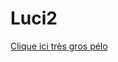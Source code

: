 # Luci2
<a href="https://htmlpreview.github.io/?https://github.com/MathieuCoynet/Luci2/blob/master/index.html">Clique ici très gros pélo</a>
